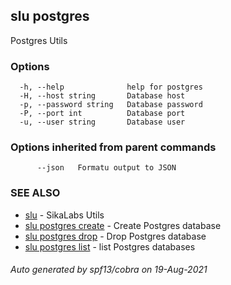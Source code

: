 ## slu postgres

Postgres Utils

### Options

```
  -h, --help              help for postgres
  -H, --host string       Database host
  -p, --password string   Database password
  -P, --port int          Database port
  -u, --user string       Database user
```

### Options inherited from parent commands

```
      --json   Formatu output to JSON
```

### SEE ALSO

* [slu](slu.md)	 - SikaLabs Utils
* [slu postgres create](slu_postgres_create.md)	 - Create Postgres database
* [slu postgres drop](slu_postgres_drop.md)	 - Drop Postgres database
* [slu postgres list](slu_postgres_list.md)	 - list Postgres databases

###### Auto generated by spf13/cobra on 19-Aug-2021
